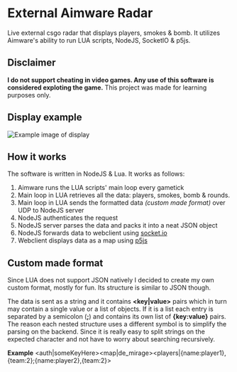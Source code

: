 # External Aimware Radar
Live external csgo radar that displays players, smokes & bomb. It utilizes Aimware's ability to run LUA scripts, NodeJS, SocketIO & p5js.

## Disclaimer
**I do not support cheating in video games. Any use of this software is considered exploting the game.**
This project was made for learning purposes only.

## Display example

![Example image of display](https://i.imgur.com/TUA7UYB.gif)

## How it works
The software is written in NodeJS & Lua. It works as follows:
1. Aimware runs the LUA scripts' main loop every gametick
2. Main loop in LUA retrieves all the data: players, smokes, bomb & rounds.
3. Main loop in LUA sends the formatted data *(custom made format)* over UDP to NodeJS server
4. NodeJS authenticates the request
4. NodeJS server parses the data and packs it into a neat JSON object
5. NodeJS forwards data to webclient using [socket.io](https://www.npmjs.com/package/socket.io)
6. Webclient displays data as a map using [p5js](https://p5js.org/)

## Custom made format
Since LUA does not support JSON natively I decided to create my own custom format, mostly for fun. Its structure is similar to JSON though.

The data is sent as a string and it contains **<key|value>** pairs which in turn may contain a single value or a list of objects. If it is a list each entry is separated by a semicolon (**;**) and contains its own list of **{key:value}** pairs. The reason each nested structure uses a different symbol is to simplify the parsing on the backend. Since it is really easy to split strings on the expected character and not have to worry about searching recursively.

**Example**
<auth|someKeyHere><map|de_mirage><players|{name:player1},{team:2};{name:player2},{team:2}>
